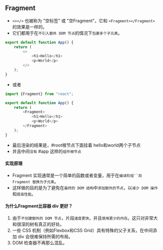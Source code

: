## Fragment
* `<></>` 也被称为 "空标签" 或 "空Fragment"，它和 `<Fragment></Fragment>` 的效果是一样的。
* 它们都用于在`不引入额外 DOM 节点`的情况下`包裹多个子元素`。
```javascript
export default function App() {
    return (
        <>
            <h1>Hello</h1>
            <p>World</p>
        </>
    );
}
```
* 或者
```javascript
import {Fragment} from "react";

export default function App() {
    return (
        <Fragment>
            <h1>Hello</h1>
            <p>World</p>
        </Fragment>
    );
}
```
* 最后渲染的结果是，#root根节点下面挂着 hello和world两个子节点
* 并且中间`没有` #app 这样的`组件根节点`

#### 实现原理
* Fragment 实现通常是一个简单的函数或者变量，用于在`编译阶段``将 Fragment 替换为子元素`。
* 这样做的目的是为了避免在`最终的 DOM 结构`中`添加额外的节点`，以`减少 DOM 操作`和`提高性能`。

#### 为什么Fragment比容器 div 更好？
1. 由于`不创建额外的 DOM 节点`，片段`速度更快`，并且`使用更少的内存`。这只对非常大和很深的树有真正的好处。
2. 一些 CSS 机制（例如Flexbox和CSS Grid）具有特殊的父子关系，在中间添加 div 会很难保持所需的布局。
3. DOM 检查器不再那么混乱。

